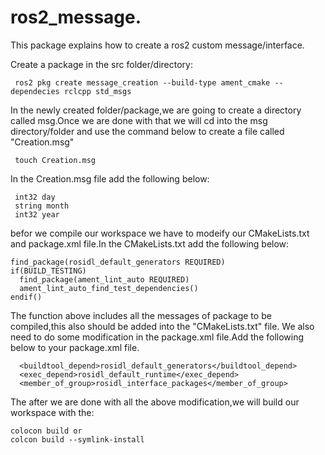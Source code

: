 # ros2_message.
This package explains how to create a ros2 custom message/interface.

Create a package in the src folder/directory:
```
 ros2 pkg create message_creation --build-type ament_cmake --dependecies rclcpp std_msgs
 ```
In the newly created folder/package,we are going to create a directory called msg.Once we are done with that we will cd into the msg directory/folder and use the command below to create a file called "Creation.msg"
```
 touch Creation.msg
```
In the Creation.msg file add the following below:
```
 int32 day
 string month
 int32 year
```
befor we compile our workspace we have to modeify our CMakeLists.txt and package.xml file.In the CMakeLists.txt add the following below:
```
find_package(rosidl_default_generators REQUIRED)
if(BUILD_TESTING)
  find_package(ament_lint_auto REQUIRED)
  ament_lint_auto_find_test_dependencies()
endif()
```
The function above includes all the messages of package to be compiled,this also should be added into the "CMakeLists.txt" file.
We also need to do some modification in the package.xml file.Add the following below to your package.xml file.
```
  <buildtool_depend>rosidl_default_generators</buildtool_depend>
  <exec_depend>rosidl_default_runtime</exec_depend>
  <member_of_group>rosidl_interface_packages</member_of_group>
```
The after we are done with all the above modification,we will build our workspace with the:
```
colocon build or 
colcon build --symlink-install
```
